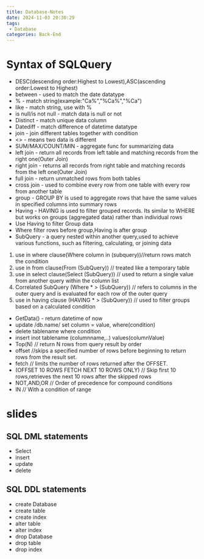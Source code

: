 ```yaml
---
title: Database-Notes
date: 2024-11-03 20:30:29
tags:
 - Database
categories: Back-End
---
```

# Syntax of SQLQuery
 - DESC(descending order:Highest to Lowest),ASC(ascending order:Lowest to Highest)
 - between - used to match the date datatype
 - % - match string(example:"Ca%","%Ca%","%Ca")
 - like - match string, use with %
 - is null/is not null - match data is null or not
 - Distinct - match unique data column
 - Datediff - match difference of datetime datatype
 - join - join different tables together with condition
 - <> - means two data is different
 - SUM/MAX/COUNT/MIN - aggregate func for summarizing data
 - left join - return all records from left table and matching records from the right one(Outer Join)
 - right join -  returns all records from right table and matching records from the left one(Outer Join)
 - full join - return unmatched rows from both tables
 - cross join -  used to combine every row from one table with every row from another table
 - group - GROUP BY is used to aggregate rows that have the same values in specified columns into summary rows
 - Having - HAVING is used to filter grouped records. Its similar to WHERE but works on groups (aggregated data) rather than individual rows
 - Use Having to filter Group data
 - Where filter rows before group,Having is after group
 - SubQuery -  a query nested within another query,used to achieve various functions, such as filtering, calculating, or joining data
 1. use in where clause(Where column in (subquery))//return rows match the condition
 2. use in from clause(From (SubQuery)) // treated like a temporary table
 3. use in select clause(Select (SubQuery)) // used to return a single value from another query within the column list
 4. Correlated SubQuery (Where * > (SubQuery)) // refers to columns in the outer query and is evaluated for each row of the outer query
 5. use in having clause (HAVING * > (SubQuery)) // used to filter groups based on a calculated condition
 - GetData() - return datetime of now
 - update /db.name/ set column = value, where(condition)
 - delete tablename where condition
 - insert inot tablename (columnname,..) values(columnValue)
 - Top(N) // return N rows from query result by order
 - offset //skips a specified number of rows before beginning to return rows from the result set.
 - fetch // limits the number of rows returned after the OFFSET.
 - (OFFSET 10 ROWS FETCH NEXT 10 ROWS ONLY) // Skip first 10 rows,retrieves the next 10 rows after the skipped rows
 - NOT,AND,OR // Order of precedence for compound conditions
 - IN // With a condition of range

# slides
## SQL DML statements
 - Select
 - insert
 - update
 - delete
## SQL DDL statements
 - create Database
 - create table
 - create index
 - alter table
 - alter index
 - drop Database
 - drop table
 - drop index
